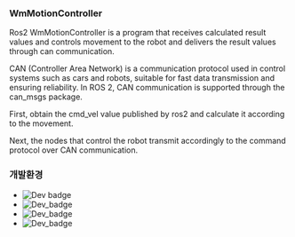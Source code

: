 ### WmMotionController
Ros2 WmMotionController is a program that receives calculated result values and controls movement to the robot and delivers the result values through can communication.

CAN (Controller Area Network) is a communication protocol used in control systems such as cars and robots, suitable for fast data transmission and ensuring reliability. In ROS 2, CAN communication is supported through the can_msgs package.

First, obtain the cmd_vel value published by ros2 and calculate it according to the movement.

Next, the nodes that control the robot transmit accordingly to the command protocol over CAN communication.

### 개발환경
* ![Dev badge](https://img.shields.io/badge/ROS2-Foxy-orange/white?style=flat&logo=ROS&logoColor=white)
* ![Dev_badge](https://img.shields.io/badge/Ubuntu-20.04-brightgreen&style=flat&logo=#E95420&logoColor=white)
* ![Dev_badge](https://img.shields.io/badge/HardWare-NUC12-lightgrey)
* ![Dev_badge](https://img.shields.io/badge/Target-Wabot3-blue)
